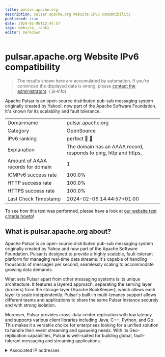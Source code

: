 ```yaml
---
title: pulsar.apache.org
description: pulsar.apache.org Website IPv6 compatibility
published: true
date: 2024-02-06T13:44:57
tags: website, rank1
editor: markdown
---
```


# pulsar.apache.org Website IPv6 compatibility

> The results shown here are accumulated by automation. If you're convinced the displayed data is wrong, please [contact the administrators](/howto/chat). 
{.is-info}

Apache Pulsar is an open-source distributed pub-sub messaging system originally created by Yahoo!, now part of the Apache Software Foundation. It's known for its scalability and fault tolerance.


|   |   |
| - | - |
| Domainname | pulsar.apache.org
| Category | OpenSource |
| IPv6 ranking | perfect :1st_place_medal: [🔗](/howto/ranking) |
| Explanation | The domain has an AAAA record, responds to ping, http and https. |
| Amount of AAAA records for domain | 1 |
| ICMPv6 success rate | 100.0%|
| HTTP success rate | 100.0% |
| HTTPS success rate | 100.0% |
| Last Check Timestamp | 2024-02-06 14:44:57+01:00 |

To see how this test was performed, please have a look at [our website test criteria howto](/howto/testcriteria/website)!


## What is pulsar.apache.org about?
Apache Pulsar is an open-source distributed pub-sub messaging system originally created by Yahoo and now part of the Apache Software Foundation. Pulsar is designed to provide a highly scalable, fault-tolerant platform for managing real-time data streams. It's capable of handling thousands of messages per second, seamlessly scaling to accommodate growing data demands. 

What sets Pulsar apart from other messaging systems is its unique architecture. It features a layered approach, separating the serving layer (brokers) from the storage layer (Apache BookKeeper), which allows each layer to scale independently. Pulsar's built-in multi-tenancy support allows different teams and applications to share the same Pulsar instance securely and with strong isolation.

Moreover, Pulsar provides cross-data center replication with low latency and supports various client libraries including Java, C++, Python, and Go. This makes it a versatile choice for enterprises looking for a unified solution to handle their event streaming and queueing needs. With its Geo-replication capabilities, Pulsar is well-suited for building global, fault-tolerant messaging and streaming applications.



<details>
<summary>Associated IP addresses</summary>

2a04:4e42::644

</details>
